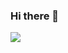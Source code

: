 ### Hi there 👋

<!--
**ybeee/ybeee** is a ✨ _special_ ✨ repository because its `README.md` (this file) appears on your GitHub profile.

Here are some ideas to get you started:

- 🔭 I’m currently working on ...
- 🌱 I’m currently learning ...
- 👯 I’m looking to collaborate on ...
- 🤔 I’m looking for help with ...
- 💬 Ask me about ...
- 📫 How to reach me: ...
- 😄 Pronouns: ...
- ⚡ Fun fact: ...
-->


<img src="[https://www.credly.com/badges/4fe308a6-8baa-43aa-a9c7-160262424f92/public_url](https://www.credly.com/badges/4fe308a6-8baa-43aa-a9c7-160262424f92/public_url)">
